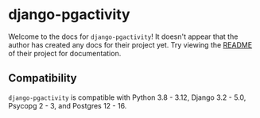# django-pgactivity

Welcome to the docs for `django-pgactivity`! It doesn't appear that the author has created any docs for their project yet. Try viewing the [README](https://github.com/Opus10/django-pgactivity) of their project for documentation.

## Compatibility

`django-pgactivity` is compatible with Python 3.8 - 3.12, Django 3.2 - 5.0, Psycopg 2 - 3, and Postgres 12 - 16.
